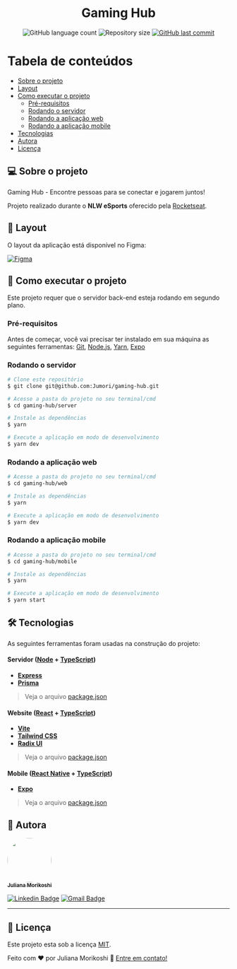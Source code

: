

<h1 align="center">
  Gaming Hub
</h1>

<p align="center">
  <img alt="GitHub language count" src="https://img.shields.io/github/languages/count/Jumori/gaming-hub?color=%2304D361">

  <img alt="Repository size" src="https://img.shields.io/github/repo-size/Jumori/gaming-hub">

  <a href="https://github.com/Jumori/gaming-hub/commits/master">
    <img alt="GitHub last commit" src="https://img.shields.io/github/last-commit/Jumori/gaming-hub">
  </a>

</p>

Tabela de conteúdos
=================
<!--ts-->
   * [Sobre o projeto](#💻-sobre-o-projeto)
   * [Layout](#🎨-layout)
   * [Como executar o projeto](#🚀-como-executar-o-projeto)
     * [Pré-requisitos](#pré-requisitos)
     * [Rodando o servidor](#rodando-a-aplicação-web)
     * [Rodando a aplicação web](#rodando-a-aplicação-web)
     * [Rodando a aplicação mobile](#rodando-a-aplicação-mobile)
   * [Tecnologias](#🛠-tecnologias)
   * [Autora](#🦸-autora)
   * [Licença](#📝-licença)
<!--te-->


## 💻 Sobre o projeto

Gaming Hub - Encontre pessoas para se conectar e jogarem juntos!

Projeto realizado durante o **NLW eSports** oferecido pela [Rocketseat](https://nextlevelweek.com/).


## 🎨 Layout

O layout da aplicação está disponível no Figma:

<a href="https://www.figma.com/file/59BIXtMSwwoM7lGnwQk1ZE/NLW-eSports-(Community)?node-id=6%3A23">
  <img alt="Figma" src="https://img.shields.io/badge/Acessar%20Layout%20-Figma-%2304D361">
</a>

## 🚀 Como executar o projeto

Este projeto requer que o servidor back-end esteja rodando em segundo plano.

### Pré-requisitos

Antes de começar, você vai precisar ter instalado em sua máquina as seguintes ferramentas:
[Git](https://git-scm.com), [Node.js](https://nodejs.org/en/), [Yarn](https://yarnpkg.com/), [Expo](https://expo.dev/)

### Rodando o servidor


```bash
# Clone este repositório
$ git clone git@github.com:Jumori/gaming-hub.git

# Acesse a pasta do projeto no seu terminal/cmd
$ cd gaming-hub/server

# Instale as dependências
$ yarn

# Execute a aplicação em modo de desenvolvimento
$ yarn dev
```

### Rodando a aplicação web

```bash
# Acesse a pasta do projeto no seu terminal/cmd
$ cd gaming-hub/web

# Instale as dependências
$ yarn

# Execute a aplicação em modo de desenvolvimento
$ yarn dev
```

### Rodando a aplicação mobile

```bash
# Acesse a pasta do projeto no seu terminal/cmd
$ cd gaming-hub/mobile

# Instale as dependências
$ yarn

# Execute a aplicação em modo de desenvolvimento
$ yarn start
```

## 🛠 Tecnologias

As seguintes ferramentas foram usadas na construção do projeto:

#### **Servidor**  ([Node](https://nodejs.org/)  +  [TypeScript](https://www.typescriptlang.org/))

-   **[Express](https://expressjs.com/)**
-   **[Prisma](https://www.prisma.io/)**

> Veja o arquivo  [package.json](https://github.com/Jumori/gaming-hub/blob/master/server/package.json)
> 
#### **Website**  ([React](https://reactjs.org/)  +  [TypeScript](https://www.typescriptlang.org/))

-   **[Vite](https://vitejs.dev/)**
-   **[Tailwind CSS](https://tailwindcss.com/)**
-   **[Radix UI](https://www.radix-ui.com/)**

> Veja o arquivo  [package.json](https://github.com/Jumori/gaming-hub/blob/master/web/package.json)
> 
#### **Mobile**  ([React Native](https://reactnative.dev/)  +  [TypeScript](https://www.typescriptlang.org/))

-   **[Expo](https://expo.dev/)**

> Veja o arquivo  [package.json](https://github.com/Jumori/gaming-hub/blob/master/mobile/package.json)


## 🦸 Autora

<a href="https://github.com/Jumori">
 <img style="border-radius: 50%;" src="https://avatars1.githubusercontent.com/u/44618499?s=460&u=691cddb486d4b665417d25d8a575e508d6ef9563&v=4" width="100px;" alt=""/>
 <br />
 <sub><b>Juliana Morikoshi</b></sub></a>
 <br />

[![Linkedin Badge](https://img.shields.io/badge/-Juliana-blue?style=flat-square&logo=Linkedin&logoColor=white&link=https://www.linkedin.com/in/julianamorikoshi/)](https://www.linkedin.com/in/julianamorikoshi/)
[![Gmail Badge](https://img.shields.io/badge/-julianamorikoshi@gmail.com-c14438?style=flat-square&logo=Gmail&logoColor=white&link=mailto:julianamorikoshi@gmail.com)](mailto:julianamorikoshi@gmail.com)

---

## 📝 Licença

Este projeto esta sob a licença [MIT](./LICENSE).

Feito com ❤️ por Juliana Morikoshi 👋 [Entre em contato!](https://www.linkedin.com/in/julianamorikoshi/)
